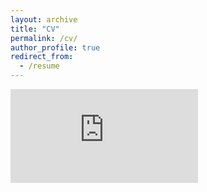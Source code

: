 ```yaml
---
layout: archive
title: "CV"
permalink: /cv/
author_profile: true
redirect_from:
  - /resume
---
```


<!-- 
<!-- <embed src="https://jathurshan0330.github.io/talks/EMBC_2021_Decoding%20of%20Hand%20Gestures%20from%20Electrocorticography%20with%20LSTM%20Based%20Deep%20Neural%20Network.pdf" > -->

<embed src="https://hiranrajasuriya.github.io/talks/Hiran CV.pdf">
<!-- width="200" height="300"> -->
